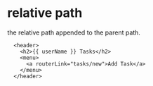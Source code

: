# relative path

the relative path appended to the parent path.
```TS
  <header>
    <h2>{{ userName }} Tasks</h2>
    <menu>
      <a routerLink="tasks/new">Add Task</a>
    </menu>
  </header>

```